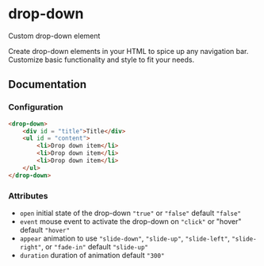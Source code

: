 # drop-down
Custom drop-down element

Create drop-down elements in your HTML to spice up any navigation bar. Customize basic functionality and style to fit your needs. 

## Documentation

### Configuration

```HTML
<drop-down>
    <div id = "title">Title</div>
    <ul id = "content">
        <li>Drop down item</li>
        <li>Drop down item</li>
        <li>Drop down item</li>
    </ul>
</drop-down>
```

### Attributes
- `open` initial state of the drop-down `"true"` or `"false"` default `"false"`
- `event` mouse event to activate the drop-down on `"click"` or "hover" default `"hover"`
- `appear` animation to use `"slide-down"`, `"slide-up"`, `"slide-left"`, `"slide-right"`, or `"fade-in"` default `"slide-up"`
- `duration` duration of animation default `"300"`

